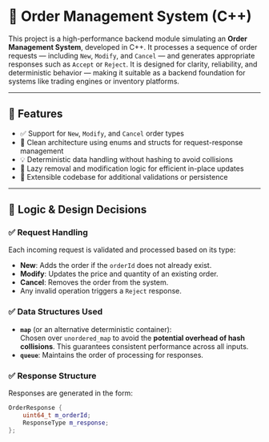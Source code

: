 # 🧾 Order Management System (C++)

This project is a high-performance backend module simulating an **Order Management System**, developed in C++. It processes a sequence of order requests — including `New`, `Modify`, and `Cancel` — and generates appropriate responses such as `Accept` or `Reject`. It is designed for clarity, reliability, and deterministic behavior — making it suitable as a backend foundation for systems like trading engines or inventory platforms.

---

## 🚀 Features

- ✅ Support for `New`, `Modify`, and `Cancel` order types
- 🧠 Clean architecture using enums and structs for request-response management
- 💡 Deterministic data handling without hashing to avoid collisions
- 🧹 Lazy removal and modification logic for efficient in-place updates
- 🧾 Extensible codebase for additional validations or persistence

---

## 🧠 Logic & Design Decisions

### ✅ Request Handling
Each incoming request is validated and processed based on its type:
- **New**: Adds the order if the `orderId` does not already exist.
- **Modify**: Updates the price and quantity of an existing order.
- **Cancel**: Removes the order from the system.
- Any invalid operation triggers a `Reject` response.

### ✅ Data Structures Used
- **`map`** (or an alternative deterministic container):  
  Chosen over `unordered_map` to avoid the **potential overhead of hash collisions**. This guarantees consistent performance across all inputs.
- **`queue`**: Maintains the order of processing for responses.

### ✅ Response Structure
Responses are generated in the form:
```cpp
OrderResponse {
    uint64_t m_orderId;
    ResponseType m_response;
};
